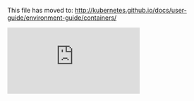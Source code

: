 <!-- BEGIN MUNGE: UNVERSIONED_WARNING -->


<!-- END MUNGE: UNVERSIONED_WARNING -->

This file has moved to: http://kubernetes.github.io/docs/user-guide/environment-guide/containers/




<!-- BEGIN MUNGE: IS_VERSIONED -->
<!-- TAG IS_VERSIONED -->
<!-- END MUNGE: IS_VERSIONED -->


<!-- BEGIN MUNGE: GENERATED_ANALYTICS -->
[![Analytics](https://kubernetes-site.appspot.com/UA-36037335-10/GitHub/docs/user-guide/environment-guide/containers/README.md?pixel)]()
<!-- END MUNGE: GENERATED_ANALYTICS -->
